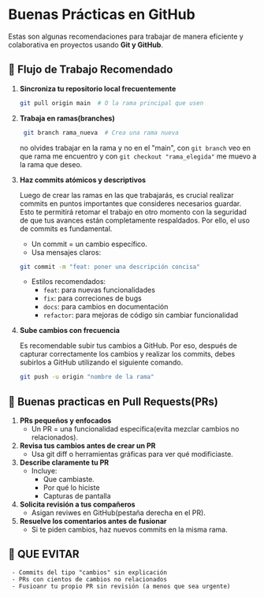 #  Buenas Prácticas en GitHub  

Estas son algunas recomendaciones para trabajar de manera eficiente y colaborativa en proyectos usando **Git y GitHub**.  

## 🔹 Flujo de Trabajo Recomendado  

1. **Sincroniza tu repositorio local frecuentemente**  
     ```bash
     git pull origin main  # O la rama principal que usen
     ```

2. **Trabaja en ramas(branches)**
     ```bash
      git branch rama_nueva  # Crea una rama nueva
      ```

     no olvides trabajar en la rama y no en el "main", con `git branch` veo en que rama me encuentro y con `git checkout "rama_elegida"` me muevo a la rama que deseo.

3. **Haz commits atómicos y descriptivos**

     Luego de crear las ramas en las que trabajarás, es crucial realizar commits en puntos importantes que consideres necesarios guardar. Esto te permitirá retomar el trabajo en otro momento con la seguridad de que tus avances están completamente respaldados. Por ello, el uso de commits es fundamental.

     - Un commit = un cambio específico.
     - Usa mensajes claros:
     ```bash
     git commit -m "feat: poner una descripción concisa"
     ```
     - Estilos recomendados:
        - `feat`: para nuevas funcionalidades
        - `fix`: para correciones de bugs
        - `docs`: para cambios en documentación
        - `refactor`: para mejoras de código sin cambiar funcionalidad
4. **Sube cambios con frecuencia**

      Es recomendable subir tus cambios a GitHub. Por eso, después de capturar correctamente los cambios y realizar los commits, debes subirlos a GitHub utilizando el siguiente comando.
     ```bash
     git push -u origin "nombre de la rama"
     ```

## 🔹 Buenas practicas en Pull Requests(PRs)

1. **PRs pequeños y enfocados**
     - Un PR = una funcionalidad especifica(evita mezclar cambios no relacionados).
2. **Revisa tus cambios antes de crear un PR**
     - Usa git diff o herramientas gráficas para ver qué modificiaste.
3. **Describe claramente tu PR**
     - Incluye:
        - Que cambiaste.
        - Por qué lo hiciste
        - Capturas de pantalla
4. **Solicita revisión a tus compañeros**
     - Asigan reviwes en GitHub(pestaña derecha en el PR).
5. **Resuelve los comentarios antes de fusionar**
     - Si te piden cambios, haz nuevos commits en la misma rama.

## 🔹 QUE EVITAR

     - Commits del tipo "cambios" sin explicación
     - PRs con cientos de cambios no relacionados
     - Fusioanr tu propio PR sin revisión (a menos que sea urgente)